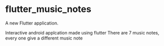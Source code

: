 # flutter_music_notes

A new Flutter application.

Interactive android applcation made using flutter
There are 7 music notes, every one give a different music note

